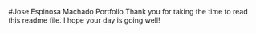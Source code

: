#Jose Espinosa Machado Portfolio
Thank you for taking the time to read this readme file.  I hope your day is going well!